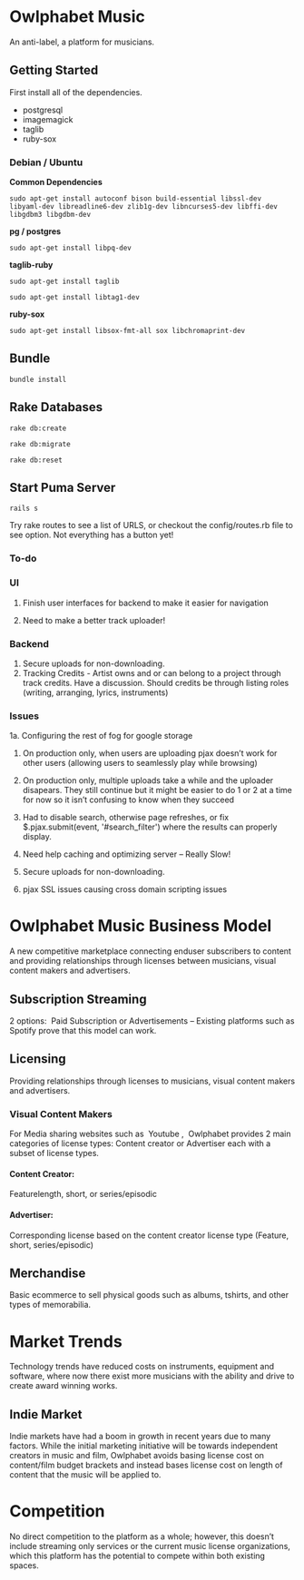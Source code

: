 # Owlphabet Music
An anti-label, a platform for musicians.

## Getting Started
First install all of the dependencies.


* postgresql
* imagemagick
* taglib
* ruby-sox
 

### Debian / Ubuntu

**Common Dependencies**

`sudo apt-get install autoconf bison build-essential libssl-dev libyaml-dev libreadline6-dev zlib1g-dev libncurses5-dev libffi-dev libgdbm3 libgdbm-dev`

**pg / postgres**

`sudo apt-get install libpq-dev`

**taglib-ruby**

`sudo apt-get install taglib`

`sudo apt-get install libtag1-dev`

**ruby-sox**

`sudo apt-get install libsox-fmt-all sox libchromaprint-dev`

## Bundle 
`bundle install`

## Rake Databases 
`rake db:create`

`rake db:migrate`

`rake db:reset`

## Start Puma Server
`rails s`

Try rake routes to see a list of URLS, or checkout the config/routes.rb file to see option. Not everything has a button yet!

### To-do 

### UI

1. Finish user interfaces for backend to make it easier for navigation

2. Need to make a better track uploader!


### Backend

1. Secure uploads for non-downloading.
2. Tracking Credits - Artist owns and or can belong to a project through track credits. Have a discussion. Should credits be through listing roles (writing, arranging, lyrics, instruments)


### Issues
1a. Configuring the rest of fog for google storage 

1. On production only, when users are uploading pjax doesn’t work for other users (allowing users to seamlessly play while browsing)

2. On production only, multiple uploads take a while and the uploader disapears. They still continue but it might be easier to  do 1 or 2 at a time for now so it isn’t confusing to know when they succeed

3. Had to disable search, otherwise page refreshes, or fix $.pjax.submit(event, '#search_filter') where the results can properly display.

4. Need help caching and optimizing server – Really Slow!

5. Secure uploads for non-downloading.

6. pjax SSL issues causing cross domain scripting issues  


# Owlphabet Music Business Model

A​ new competitive marketplace  connecting end­user subscribers to content and providing 
relationships through licenses between musicians, visual content makers and advertisers. 
 
## Subscription Streaming 
2 options: ​
Paid Subscription or Advertisements – Existing platforms such as Spotify prove that 
this model can work. 
 
## Licensing 
Providing relationships through licenses to musicians, visual content makers and advertisers. 
 
### Visual Content Makers 
For Media sharing websites such as ​
Youtube , ​
 Owlphabet provides 2 main categories 
of license types: Content creator or Advertiser each with a subset of license types. 
 
#### Content Creator:​
 Feature­length, short, or series/episodic 
 
#### Advertiser: ​
Corresponding license based on the ​content creator license type (Feature, short, series/episodic) 
 
 
## Merchandise 
Basic e­commerce to sell physical goods such as albums, t­shirts, and other types of 
memorabilia. 
 
# Market Trends 
Technology trends have reduced costs on instruments, equipment and software, where now 
there exist more musicians with the ability and drive to create award­ winning works. 
 
## Indie Market 
Indie markets have had a boom in growth in recent years due to many factors. While the initial 
marketing initiative will be towards independent creators in music and film, Owlphabet avoids 
basing license cost on content/film budget brackets and instead bases license cost on length of 
content that the music will be applied to.  
 
# Competition 
No direct competition to the platform as a whole; however, this doesn’t include streaming only 
services or the current music license organizations, which this platform has the potential to 
compete within both existing spaces. 